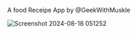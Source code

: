 A food Receipe App by @GeekWithMuskle

![Screenshot 2024-08-18 051252](https://github.com/user-attachments/assets/f88273d7-89b8-4308-b9de-5f097d2ede74)
